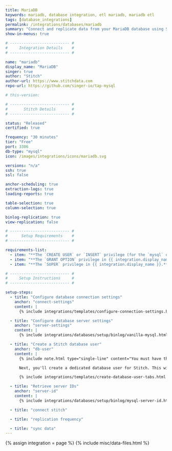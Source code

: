 ```yaml
---
title: MariaDB
keywords: mariadb, database integration, etl mariadb, mariadb etl
tags: [database_integrations]
permalink: /integrations/databases/mariadb
summary: "Connect and replicate data from your MariaDB database using Stitch's MariaDB integration."
show-in-menus: true

# -------------------------- #
#     Integration Details    #
# -------------------------- #

name: "mariadb"
display_name: "MariaDB"
singer: true
author: "Stitch"
author-url: https://www.stitchdata.com
repo-url: https://github.com/singer-io/tap-mysql

# this-version: 

# -------------------------- #
#       Stitch Details       #
# -------------------------- #

status: "Released"
certified: true

frequency: "30 minutes"
tier: "Free"
port: 3306
db-type: "mysql"
icon: /images/integrations/icons/mariadb.svg

versions: "n/a"
ssh: true
ssl: false

anchor-scheduling: true
extraction-logs: true
loading-reports: true

table-selection: true
column-selection: true

binlog-replication: true
view-replication: false

# -------------------------- #
#      Setup Requirements    #
# -------------------------- #

requirements-list:
  - item: "**The `CREATE USER` or `INSERT` privilege (for the `mysql` database).** The [`CREATE USER` privilege](https://mariadb.com/kb/en/library/create-user/) is required to create a database user for Stitch."
  - item: "**The `GRANT OPTION` privilege in {{ integration.display_name }}.** The [`GRANT OPTION` privilege](https://dev.mysql.com/doc/refman/8.0/en/privileges-provided.html#priv_grant-option), and is required to grant the necessary privileges to the Stitch database user. Additionally, you must have the privileges you'll grant to the Stitch user."
  - item: "**The `SUPER` privilege in {{ integration.display_name }}.** If using binlog replication, the [`SUPER` privilege](https://mariadb.com/kb/en/library/grant/#global-privileges) is required to define the appropriate server settings."

# -------------------------- #
#     Setup Instructions     #
# -------------------------- #

setup-steps:
  - title: "Configure database connection settings"
    anchor: "connect-settings"
    content: |
      {% include integrations/templates/configure-connection-settings.html %}

  - title: "Configure database server settings"
    anchor: "server-settings"
    content: |
      {% include integrations/databases/setup/binlog/vanilla-mysql.html %}

  - title: "Create a Stitch database user"
    anchor: "db-user"
    content: |
      {% include note.html type="single-line" content="You must have the `CREATE USER` and `GRANT OPTION` privileges to complete this step." %} 

      Next, you'll create a dedicated database user for Stitch. This will ensure Stitch is visible in any logs or audits, and allow you to maintain your privilege hierarchy.

      {% include integrations/templates/create-database-user-tabs.html %}

  - title: "Retrieve server IDs"
    anchor: "server-id"
    content: |
      {% include integrations/databases/setup/binlog/mysql-server-id.html %}

  - title: "connect stitch"

  - title: "replication frequency"

  - title: "sync data"
---
```

{% assign integration = page %}
{% include misc/data-files.html %}
